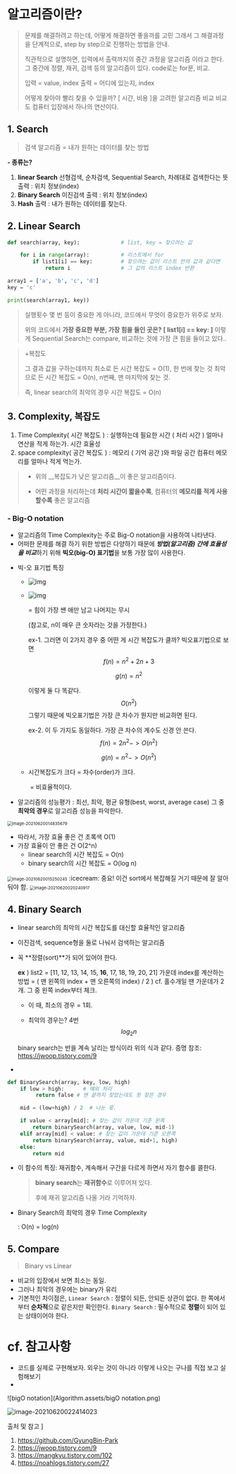 # 알고리즘이란?

> 문제를 해결하려고 하는데, 어떻게 해결하면 좋을까를 고민
> 그래서 그 해결과정을 단계적으로, step by step으로 진행하는 방법을 안내. 
>
> 직관적으로 설명하면, 입력에서 출력까지의 중간 과정을 알고리즘 이라고 한다.
> 그 중간에 정렬, 재귀, 검색 등의 알고리즘이 있다. 
> code로는 for문, 비교.
>
> 입력 = value, index
> 출력 = 어디에 있는지, index
>
> 어떻게 찾아야 빨리 찾을 수 있을까? 
> [ 시간, 비용 ]을 고려한 알고리즘 비교
> 비교도 컴퓨터 입장에서 하나의 연산이다.  



## 1. Search

> 검색 알고리즘 = 내가 원하는 데이터를 찾는 방법

**- 종류는?**

1. **linear Search**
   선형검색, 순차검색, Sequential Search, 차례대로 검색한다는 뜻
   출력 : 위치 정보(index)
2. **Binary Search**
   이진검색
   출력 : 위치 정보(index)
3. **Hash**
   출력 : 내가 원하는 데이터를 찾는다. 



## 2. Linear Search

```python
def search(array, key):				# list, key = 찾으려는 값

	for i in range(array):			# 리스트에서 for
		if list1[i] == key:			# 찾으려는 값이 리스트 안의 값과 같다면
			return i				# 그 값의 리스트 index 반환

array1 = ['a', 'b', 'c', 'd']
key = 'c'

print(search(array1, key))
```



> 실행횟수 몇 번 등이 중요한 게 아니라, 
> 코드에서  무엇이 중요한가 위주로 보자. 
>
> 위의 코드에서 **가장 중요한 부분, 가장 힘을 들인 곳은?**
> **[ list1[i] == key: ]**
> 이렇게 Sequential Search는 compare, 비교하는 것에 가장 큰 힘을 들이고 있다.. 

> +복잡도
>
> 그 결과 값을 구하는데까지 
> 최소로 든 시간 복잡도 = O(1), 한 번에 찾는 것
> 최악으로 든 시간 복잡도 = O(n), n번째, 맨 마지막에 찾는 것. 
>
> 즉, linear search의 최악의 경우 시간 복잡도 = O(n)



## 3. Complexity, 복잡도

1. Time Complexity( 시간 복잡도 ) : 
   실행하는데 필요한 시간 ( 처리 시간 )
   얼마나 연산을 적게 하는가. 시간 효율성 
2. space complexity( 공간 복잡도 ) : 
   메모리 ( 기억 공간 )와 파일 공간
   컴퓨터 메모리를 얼마나 적게 먹는가. 

> * 위의 __복잡도가 낮은 알고리즘__이 좋은 알고리즘이다.
>
> * 어떤 과정을 처리하는데 __처리 시간이 짧을수록__, 컴퓨터의 __메모리를 적게 사용할수록__ 좋은 알고리즘

### - Big-O notation

- 알고리즘의 Time Complexity는 주로 Big-O notation을 사용하여 나타낸다.
- 어떠한 문제를 해결 하기 위한 방법은 다양하기 때문에 ***방법(알고리즘) 간에 효율성을 비교***하기 위해 **빅오(big-O) 표기법**을 보통 가장 많이 사용한다. 

* 빅-오 표기법 특징

  * ![img](https://t1.daumcdn.net/cfile/tistory/999AF63E5C7EB21A1D) 

  * ![img](https://t1.daumcdn.net/cfile/tistory/9907BB4F5C7EB2CD02) 

    = 힘이 가장 쌘 애만 남고 나머지는 무시

    (참고로, n이 매우 큰 숫자라는 것을 가정한다.)

    

    ex-1. 
    그러면 이 2가지 경우 중 어떤 게 시간 복잡도가 클까? 
    빅오표기법으로 보면
    $$
    f(n) = n^2+2n+3
    $$

    $$
    g(n) = n^2
    $$

     이렇게 둘 다 똑같다.
    $$
    O(n^2)
    $$
    그렇기 때문에 빅오표기법은 가장 큰 차수가 뭔지만 비교하면 된다. 

    

    ex-2. 
    이 두 가지도 동일하다. 가장 큰 차수의 계수도 신경 안 쓴다.
    $$
    f(n) = 2n^2	-> O(n^2)
    $$

    $$
    g(n) = n^2	-> O(n^2)
    $$

    

  * 시간복잡도가 크다 = 차수(order)가 크다. 

    ​								= 비효율적이다. 

   

* 알고리즘의 성능평가 : 최선, 최악, 평균 유형(best, worst, average case)
  그 중 **최악의 경우**로 알고리즘 성능을 파악한다.

 <img src="Algorithm.assets/image-20210620014835679.png" alt="image-20210620014835679" style="zoom:67%;" /> 

- 따라서, 가장 효율 좋은 건 초록색 O(1)
- 가장 효율이 안 좋은 건 O(2^n)
  - linear search의 시간 복잡도 = O(n)
  - binary search의 시간 복잡도 = O(log n)

<img src="Algorithm.assets/image-20210620015250245.png" alt="image-20210620015250245" style="zoom: 67%;" /> 
 :icecream: 중요! 
이건 sort에서 복잡해질 거기 때문에 잘 알아둬야 함. 

<img src="Algorithm.assets/image-20210620020240917.png" alt="image-20210620020240917" style="zoom:67%;" />





## 4. Binary Search

- linear search의 최악의 시간 복잡도를 대신할 효율적인 알고리즘

- 이진검색, sequence형을 둘로 나눠서 검색하는 알고리즘 

- 꼭 **정렬(sort)**가 되어 있어야 한다. 

   **ex** ) list2 = [11, 12, 13, 14, 15, **16**, 17, 18, 19, 20, 21]
  가운데 index를 계산하는 방법 = ( 맨 왼쪽의 index + 맨 오른쪽의 index) / 2 )
  cf. 홀수개일 땐 가운데가 2개. 그 중 왼쪽 index부터 체크.

  - 이 때, 최소의 경우 = 1회. 

  - 최악의 경우는? 4번 
    $$
    log_2 n
    $$

  binary search는 반을 계속 날리는 방식이라 위의 식과 같다. 
  증명 참조: https://jwoop.tistory.com/9

- 

```python
def BinarySearch(array, key, low, high)
	if low > high:		# 예외 처리
         return false # 맨 끝까지 찾았는데도 못 찾은 경우

	mid = (low+high) / 2  # 나눈 몫.

	if value < array[mid]: # 찾는 값이 가운데 기준 왼쪽 
		return binarySearch(array, value, low, mid-1)
	elif array[mid] < value: # 찾는 값이 가운데 기준 오른쪽 
		return binarySearch(array, value, mid+1, high)
    else:
		return mid
```

- 이 함수의 특징: 재귀함수, 
  계속해서 구간을 다르게 하면서 자기 함수를 콜한다. 

  > **binary search**는 **재귀함수**로 이루어져 있다. 
  >
  > 후에 재귀 알고리즘 나올 거라 기억하자. 

- Binary Search의 최악의 경우 Time Complexity

  : O(n) = log(n)



## 5. Compare

> Binary vs Linear 

- 비교의 입장에서 보면 최소는 동일. 
- 그러나 최악의 경우에는 binary가 유리
- 기본적인 차이점은,
  `Linear Search` : 정렬이 되든, 안되든 상관이 없다. 한 쪽에서부터 **순차적**으로 같은지만 확인한다.
  `Binary Search` : 필수적으로 **정렬**이 되어 있는 상태이어야 한다.



# cf. 참고사항

- 코드를 실제로 구현해보자. 외우는 것이 아니라 이렇게 나오는 구나를 직접 보고 실험해보기 
- 

![bigO notation](Algorithm.assets/bigO notation.png)



![image-20210620022414023](Algorithm.assets/image-20210620022414023.png)



출처 및 참고 ]

1. https://github.com/GyungBin-Park
2. https://jwoop.tistory.com/9
3. https://mangkyu.tistory.com/102 
4. https://noahlogs.tistory.com/27 


